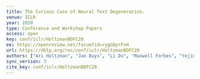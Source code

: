 ```yaml
---
title: The Curious Case of Neural Text Degeneration.
venue: ICLR
year: 2020
type: Conference and Workshop Papers
access: open
key: conf/iclr/HoltzmanBDFC20
ee: https://openreview.net/forum?id=rygGQyrFvH
url: https://dblp.org/rec/conf/iclr/HoltzmanBDFC20
authors: ["Ari Holtzman", "Jan Buys", "Li Du", "Maxwell Forbes", "Yejin Choi"]
sync_version: 3
cite_key: conf/iclr/HoltzmanBDFC20
---
```

